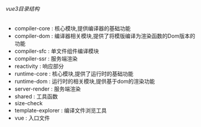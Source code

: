 ###### vue3目录结构
- compiler-core : 核心模块,提供编译器的基础功能
- compiler-dom : 编译器相关模块,提供了将模版编译为渲染函数的Dom版本的功能
- compiler-sfc : 单文件组件编译模块
- compiler-ssr : 服务端渲染
- reactivity : 响应部分
- runtime-core : 核心模块,提供了运行时的基础功能
- runtime-dom : 运行时的相关模块,提供基于dom的渲染功能
- server-render : 服务端渲染
- shared : 工具函数
- size-check 
- template-explorer : 编译文件浏览工具
- vue : 入口文件